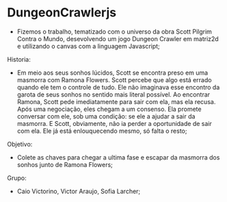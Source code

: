 # DungeonCrawlerjs
- Fizemos o trabalho, tematizado com o universo da obra Scott Pilgrim Contra o Mundo, desevolvendo um jogo Dungeon Crawler em matriz2d e utilizando o canvas com a linguagem Javascript;

Historia:
- Em meio aos seus sonhos lúcidos, Scott se encontra preso em uma masmorra com Ramona Flowers. Scott percebe que algo está errado quando ele tem o controle de tudo. Ele não imaginava esse encontro da garota de seus sonhos no sentido mais literal possível. Ao encontrar Ramona, Scott pede imediatamente para sair com ela, mas ela recusa. Após uma negociação, eles chegam a um consenso. Ela promete conversar com ele, sob uma condição: se ele a ajudar a sair da masmorra. E Scott, obviamente, não ia perder a oportunidade de sair com ela. Ele já está enlouquecendo mesmo, só falta o resto;

Objetivo:
- Colete as chaves para chegar a ultima fase e escapar da masmorra dos sonhos junto de Ramona Flowers;

Grupo:
- Caio Victorino, Victor Araujo, Sofia Larcher;

